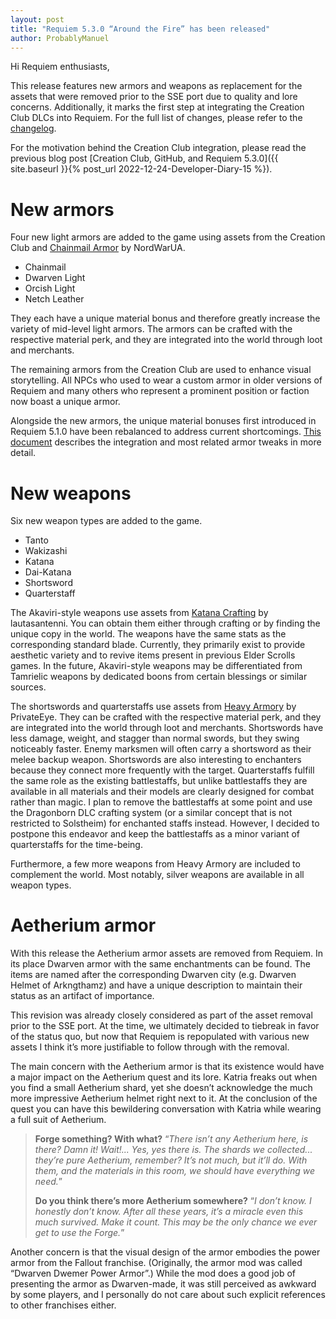 ```yaml
---
layout: post
title: "Requiem 5.3.0 “Around the Fire” has been released"
author: ProbablyManuel
---
```

Hi Requiem enthusiasts,

This release features new armors and weapons as replacement for the assets that were removed prior to the SSE port due to quality and lore concerns. Additionally, it marks the first step at integrating the Creation Club DLCs into Requiem. For the full list of changes, please refer to the [changelog]({{site.github.repository_url}}/blob/main/components/documentation/src/Changelog.md#requiem-530---around-the-fire).

For the motivation behind the Creation Club integration, please read the previous blog post [Creation Club, GitHub, and Requiem 5.3.0]({{ site.baseurl }}{% post_url 2022-12-24-Developer-Diary-15 %}).

# New armors

Four new light armors are added to the game using assets from the Creation Club and [Chainmail Armor](https://www.nexusmods.com/skyrimspecialedition/mods/27340) by NordWarUA.

* Chainmail
* Dwarven Light
* Orcish Light
* Netch Leather

They each have a unique material bonus and therefore greatly increase the variety of mid-level light armors. The armors can be crafted with the respective material perk, and they are integrated into the world through loot and merchants.

The remaining armors from the Creation Club are used to enhance visual storytelling. All NPCs who used to wear a custom armor in older versions of Requiem and many others who represent a prominent position or faction now boast a unique armor.

Alongside the new armors, the unique material bonuses first introduced in Requiem 5.1.0 have been rebalanced to address current shortcomings. [This document]({{site.github.repository_url}}/blob/main/tools/Notes/Creation%20Club.pdf) describes the integration and most related armor tweaks in more detail.

# New weapons

Six new weapon types are added to the game.

* Tanto
* Wakizashi
* Katana
* Dai-Katana
* Shortsword
* Quarterstaff

The Akaviri-style weapons use assets from [Katana Crafting](https://www.nexusmods.com/skyrimspecialedition/mods/5306) by lautasantenni. You can obtain them either through crafting or by finding the unique copy in the world. The weapons have the same stats as the corresponding standard blade. Currently, they primarily exist to provide aesthetic variety and to revive items present in previous Elder Scrolls games. In the future, Akaviri-style weapons may be differentiated from Tamrielic weapons by dedicated boons from certain blessings or similar sources.

The shortswords and quarterstaffs use assets from [Heavy Armory](https://www.nexusmods.com/skyrimspecialedition/mods/6308) by PrivateEye. They can be crafted with the respective material perk, and they are integrated into the world through loot and merchants.
Shortswords have less damage, weight, and stagger than normal swords, but they swing noticeably faster. Enemy marksmen will often carry a shortsword as their melee backup weapon. Shortswords are also interesting to enchanters because they connect more frequently with the target.
Quarterstaffs fulfill the same role as the existing battlestaffs, but unlike battlestaffs they are available in all materials and their models are clearly designed for combat rather than magic. I plan to remove the battlestaffs at some point and use the Dragonborn DLC crafting system (or a similar concept that is not restricted to Solstheim) for enchanted staffs instead. However, I decided to postpone this endeavor and keep the battlestaffs as a minor variant of quarterstaffs for the time-being.

Furthermore, a few more weapons from Heavy Armory are included to complement the world. Most notably, silver weapons are available in all weapon types.

# Aetherium armor

With this release the Aetherium armor assets are removed from Requiem. In its place Dwarven armor with the same enchantments can be found. The items are named after the corresponding Dwarven city (e.g. Dwarven Helmet of Arkngthamz) and have a unique description to maintain their status as an artifact of importance.

This revision was already closely considered as part of the asset removal prior to the SSE port. At the time, we ultimately decided to tiebreak in favor of the status quo, but now that Requiem is repopulated with various new assets I think it’s more justifiable to follow through with the removal.

The main concern with the Aetherium armor is that its existence would have a major impact on the Aetherium quest and its lore. Katria freaks out when you find a small Aetherium shard, yet she doesn’t acknowledge the much more impressive Aetherium helmet right next to it. At the conclusion of the quest you can have this bewildering conversation with Katria while wearing a full suit of Aetherium.

> **Forge something? With what?** “*There isn’t any Aetherium here, is there? Damn it! Wait!... Yes, yes there is. The shards we collected... they’re pure Aetherium, remember? It’s not much, but it’ll do. With them, and the materials in this room, we should have everything we need.*”
>
> **Do you think there’s more Aetherium somewhere?** “*I don’t know. I honestly don’t know. After all these years, it’s a miracle even this much survived. Make it count. This may be the only chance we ever get to use the Forge.*”

Another concern is that the visual design of the armor embodies the power armor from the Fallout franchise. (Originally, the armor mod was called “Dwarven Dwemer Power Armor”.) While the mod does a good job of presenting the armor as Dwarven-made, it was still perceived as awkward by some players, and I personally do not care about such explicit references to other franchises either.
